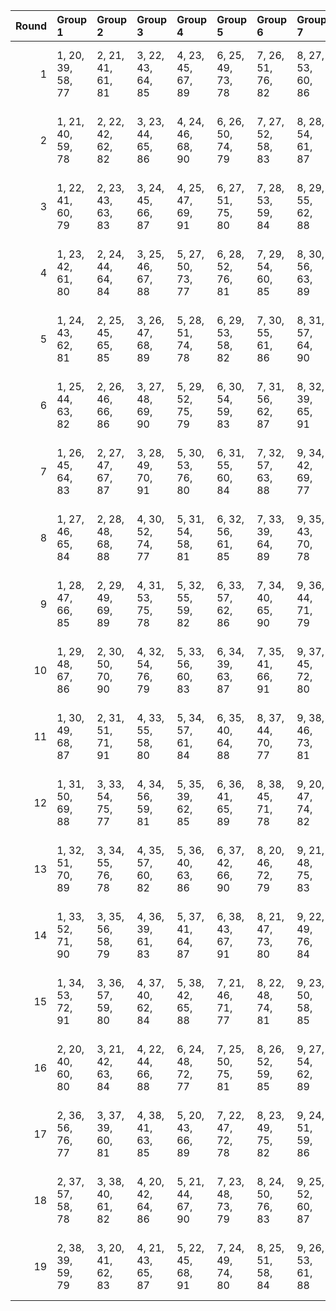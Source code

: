 |   Round | Group 1           | Group 2           | Group 3           | Group 4           | Group 5           | Group 6           | Group 7           | Group 8            | Group 9            | Group 10           | Group 11           | Group 12           | Group 13           | Group 14           | Group 15           | Group 16      | Group 17       | Group 18       | Group 19       |
|--------:|:------------------|:------------------|:------------------|:------------------|:------------------|:------------------|:------------------|:-------------------|:-------------------|:-------------------|:-------------------|:-------------------|:-------------------|:-------------------|:-------------------|:--------------|:---------------|:---------------|:---------------|
|       1 | 1, 20, 39, 58, 77 | 2, 21, 41, 61, 81 | 3, 22, 43, 64, 85 | 4, 23, 45, 67, 89 | 6, 25, 49, 73, 78 | 7, 26, 51, 76, 82 | 8, 27, 53, 60, 86 | 9, 28, 55, 63, 90  | 11, 30, 40, 69, 79 | 12, 31, 42, 72, 83 | 13, 32, 44, 75, 87 | 14, 33, 46, 59, 91 | 16, 35, 50, 65, 80 | 17, 36, 52, 68, 84 | 18, 37, 54, 71, 88 | 5, 24, 47, 70 | 10, 29, 57, 66 | 15, 34, 48, 62 | 19, 38, 56, 74 |
|       2 | 1, 21, 40, 59, 78 | 2, 22, 42, 62, 82 | 3, 23, 44, 65, 86 | 4, 24, 46, 68, 90 | 6, 26, 50, 74, 79 | 7, 27, 52, 58, 83 | 8, 28, 54, 61, 87 | 9, 29, 56, 64, 91  | 11, 31, 41, 70, 80 | 12, 32, 43, 73, 84 | 13, 33, 45, 76, 88 | 15, 35, 49, 63, 77 | 16, 36, 51, 66, 81 | 17, 37, 53, 69, 85 | 18, 38, 55, 72, 89 | 5, 25, 48, 71 | 10, 30, 39, 67 | 14, 34, 47, 60 | 19, 20, 57, 75 |
|       3 | 1, 22, 41, 60, 79 | 2, 23, 43, 63, 83 | 3, 24, 45, 66, 87 | 4, 25, 47, 69, 91 | 6, 27, 51, 75, 80 | 7, 28, 53, 59, 84 | 8, 29, 55, 62, 88 | 10, 31, 40, 68, 77 | 11, 32, 42, 71, 81 | 12, 33, 44, 74, 85 | 13, 34, 46, 58, 89 | 15, 36, 50, 64, 78 | 16, 37, 52, 67, 82 | 17, 38, 54, 70, 86 | 18, 20, 56, 73, 90 | 5, 26, 49, 72 | 9, 30, 57, 65  | 14, 35, 48, 61 | 19, 21, 39, 76 |
|       4 | 1, 23, 42, 61, 80 | 2, 24, 44, 64, 84 | 3, 25, 46, 67, 88 | 5, 27, 50, 73, 77 | 6, 28, 52, 76, 81 | 7, 29, 54, 60, 85 | 8, 30, 56, 63, 89 | 10, 32, 41, 69, 78 | 11, 33, 43, 72, 82 | 12, 34, 45, 75, 86 | 13, 35, 47, 59, 90 | 15, 37, 51, 65, 79 | 16, 38, 53, 68, 83 | 17, 20, 55, 71, 87 | 18, 21, 57, 74, 91 | 4, 26, 48, 70 | 9, 31, 39, 66  | 14, 36, 49, 62 | 19, 22, 40, 58 |
|       5 | 1, 24, 43, 62, 81 | 2, 25, 45, 65, 85 | 3, 26, 47, 68, 89 | 5, 28, 51, 74, 78 | 6, 29, 53, 58, 82 | 7, 30, 55, 61, 86 | 8, 31, 57, 64, 90 | 10, 33, 42, 70, 79 | 11, 34, 44, 73, 83 | 12, 35, 46, 76, 87 | 13, 36, 48, 60, 91 | 15, 38, 52, 66, 80 | 16, 20, 54, 69, 84 | 17, 21, 56, 72, 88 | 19, 23, 41, 59, 77 | 4, 27, 49, 71 | 9, 32, 40, 67  | 14, 37, 50, 63 | 18, 22, 39, 75 |
|       6 | 1, 25, 44, 63, 82 | 2, 26, 46, 66, 86 | 3, 27, 48, 69, 90 | 5, 29, 52, 75, 79 | 6, 30, 54, 59, 83 | 7, 31, 56, 62, 87 | 8, 32, 39, 65, 91 | 10, 34, 43, 71, 80 | 11, 35, 45, 74, 84 | 12, 36, 47, 58, 88 | 14, 38, 51, 64, 77 | 15, 20, 53, 67, 81 | 16, 21, 55, 70, 85 | 17, 22, 57, 73, 89 | 19, 24, 42, 60, 78 | 4, 28, 50, 72 | 9, 33, 41, 68  | 13, 37, 49, 61 | 18, 23, 40, 76 |
|       7 | 1, 26, 45, 64, 83 | 2, 27, 47, 67, 87 | 3, 28, 49, 70, 91 | 5, 30, 53, 76, 80 | 6, 31, 55, 60, 84 | 7, 32, 57, 63, 88 | 9, 34, 42, 69, 77 | 10, 35, 44, 72, 81 | 11, 36, 46, 75, 85 | 12, 37, 48, 59, 89 | 14, 20, 52, 65, 78 | 15, 21, 54, 68, 82 | 16, 22, 56, 71, 86 | 17, 23, 39, 74, 90 | 19, 25, 43, 61, 79 | 4, 29, 51, 73 | 8, 33, 40, 66  | 13, 38, 50, 62 | 18, 24, 41, 58 |
|       8 | 1, 27, 46, 65, 84 | 2, 28, 48, 68, 88 | 4, 30, 52, 74, 77 | 5, 31, 54, 58, 81 | 6, 32, 56, 61, 85 | 7, 33, 39, 64, 89 | 9, 35, 43, 70, 78 | 10, 36, 45, 73, 82 | 11, 37, 47, 76, 86 | 12, 38, 49, 60, 90 | 14, 21, 53, 66, 79 | 15, 22, 55, 69, 83 | 16, 23, 57, 72, 87 | 17, 24, 40, 75, 91 | 19, 26, 44, 62, 80 | 3, 29, 50, 71 | 8, 34, 41, 67  | 13, 20, 51, 63 | 18, 25, 42, 59 |
|       9 | 1, 28, 47, 66, 85 | 2, 29, 49, 69, 89 | 4, 31, 53, 75, 78 | 5, 32, 55, 59, 82 | 6, 33, 57, 62, 86 | 7, 34, 40, 65, 90 | 9, 36, 44, 71, 79 | 10, 37, 46, 74, 83 | 11, 38, 48, 58, 87 | 12, 20, 50, 61, 91 | 14, 22, 54, 67, 80 | 15, 23, 56, 70, 84 | 16, 24, 39, 73, 88 | 18, 26, 43, 60, 77 | 19, 27, 45, 63, 81 | 3, 30, 51, 72 | 8, 35, 42, 68  | 13, 21, 52, 64 | 17, 25, 41, 76 |
|      10 | 1, 29, 48, 67, 86 | 2, 30, 50, 70, 90 | 4, 32, 54, 76, 79 | 5, 33, 56, 60, 83 | 6, 34, 39, 63, 87 | 7, 35, 41, 66, 91 | 9, 37, 45, 72, 80 | 10, 38, 47, 75, 84 | 11, 20, 49, 59, 88 | 13, 22, 53, 65, 77 | 14, 23, 55, 68, 81 | 15, 24, 57, 71, 85 | 16, 25, 40, 74, 89 | 18, 27, 44, 61, 78 | 19, 28, 46, 64, 82 | 3, 31, 52, 73 | 8, 36, 43, 69  | 12, 21, 51, 62 | 17, 26, 42, 58 |
|      11 | 1, 30, 49, 68, 87 | 2, 31, 51, 71, 91 | 4, 33, 55, 58, 80 | 5, 34, 57, 61, 84 | 6, 35, 40, 64, 88 | 8, 37, 44, 70, 77 | 9, 38, 46, 73, 81 | 10, 20, 48, 76, 85 | 11, 21, 50, 60, 89 | 13, 23, 54, 66, 78 | 14, 24, 56, 69, 82 | 15, 25, 39, 72, 86 | 16, 26, 41, 75, 90 | 18, 28, 45, 62, 79 | 19, 29, 47, 65, 83 | 3, 32, 53, 74 | 7, 36, 42, 67  | 12, 22, 52, 63 | 17, 27, 43, 59 |
|      12 | 1, 31, 50, 69, 88 | 3, 33, 54, 75, 77 | 4, 34, 56, 59, 81 | 5, 35, 39, 62, 85 | 6, 36, 41, 65, 89 | 8, 38, 45, 71, 78 | 9, 20, 47, 74, 82 | 10, 21, 49, 58, 86 | 11, 22, 51, 61, 90 | 13, 24, 55, 67, 79 | 14, 25, 57, 70, 83 | 15, 26, 40, 73, 87 | 16, 27, 42, 76, 91 | 18, 29, 46, 63, 80 | 19, 30, 48, 66, 84 | 2, 32, 52, 72 | 7, 37, 43, 68  | 12, 23, 53, 64 | 17, 28, 44, 60 |
|      13 | 1, 32, 51, 70, 89 | 3, 34, 55, 76, 78 | 4, 35, 57, 60, 82 | 5, 36, 40, 63, 86 | 6, 37, 42, 66, 90 | 8, 20, 46, 72, 79 | 9, 21, 48, 75, 83 | 10, 22, 50, 59, 87 | 11, 23, 52, 62, 91 | 13, 25, 56, 68, 80 | 14, 26, 39, 71, 84 | 15, 27, 41, 74, 88 | 17, 29, 45, 61, 77 | 18, 30, 47, 64, 81 | 19, 31, 49, 67, 85 | 2, 33, 53, 73 | 7, 38, 44, 69  | 12, 24, 54, 65 | 16, 28, 43, 58 |
|      14 | 1, 33, 52, 71, 90 | 3, 35, 56, 58, 79 | 4, 36, 39, 61, 83 | 5, 37, 41, 64, 87 | 6, 38, 43, 67, 91 | 8, 21, 47, 73, 80 | 9, 22, 49, 76, 84 | 10, 23, 51, 60, 88 | 12, 25, 55, 66, 77 | 13, 26, 57, 69, 81 | 14, 27, 40, 72, 85 | 15, 28, 42, 75, 89 | 17, 30, 46, 62, 78 | 18, 31, 48, 65, 82 | 19, 32, 50, 68, 86 | 2, 34, 54, 74 | 7, 20, 45, 70  | 11, 24, 53, 63 | 16, 29, 44, 59 |
|      15 | 1, 34, 53, 72, 91 | 3, 36, 57, 59, 80 | 4, 37, 40, 62, 84 | 5, 38, 42, 65, 88 | 7, 21, 46, 71, 77 | 8, 22, 48, 74, 81 | 9, 23, 50, 58, 85 | 10, 24, 52, 61, 89 | 12, 26, 56, 67, 78 | 13, 27, 39, 70, 82 | 14, 28, 41, 73, 86 | 15, 29, 43, 76, 90 | 17, 31, 47, 63, 79 | 18, 32, 49, 66, 83 | 19, 33, 51, 69, 87 | 2, 35, 55, 75 | 6, 20, 44, 68  | 11, 25, 54, 64 | 16, 30, 45, 60 |
|      16 | 2, 20, 40, 60, 80 | 3, 21, 42, 63, 84 | 4, 22, 44, 66, 88 | 6, 24, 48, 72, 77 | 7, 25, 50, 75, 81 | 8, 26, 52, 59, 85 | 9, 27, 54, 62, 89 | 11, 29, 39, 68, 78 | 12, 30, 41, 71, 82 | 13, 31, 43, 74, 86 | 14, 32, 45, 58, 90 | 16, 34, 49, 64, 79 | 17, 35, 51, 67, 83 | 18, 36, 53, 70, 87 | 19, 37, 55, 73, 91 | 1, 38, 57, 76 | 5, 23, 46, 69  | 10, 28, 56, 65 | 15, 33, 47, 61 |
|      17 | 2, 36, 56, 76, 77 | 3, 37, 39, 60, 81 | 4, 38, 41, 63, 85 | 5, 20, 43, 66, 89 | 7, 22, 47, 72, 78 | 8, 23, 49, 75, 82 | 9, 24, 51, 59, 86 | 10, 25, 53, 62, 90 | 12, 27, 57, 68, 79 | 13, 28, 40, 71, 83 | 14, 29, 42, 74, 87 | 15, 30, 44, 58, 91 | 17, 32, 48, 64, 80 | 18, 33, 50, 67, 84 | 19, 34, 52, 70, 88 | 1, 35, 54, 73 | 6, 21, 45, 69  | 11, 26, 55, 65 | 16, 31, 46, 61 |
|      18 | 2, 37, 57, 58, 78 | 3, 38, 40, 61, 82 | 4, 20, 42, 64, 86 | 5, 21, 44, 67, 90 | 7, 23, 48, 73, 79 | 8, 24, 50, 76, 83 | 9, 25, 52, 60, 87 | 10, 26, 54, 63, 91 | 12, 28, 39, 69, 80 | 13, 29, 41, 72, 84 | 14, 30, 43, 75, 88 | 16, 32, 47, 62, 77 | 17, 33, 49, 65, 81 | 18, 34, 51, 68, 85 | 19, 35, 53, 71, 89 | 1, 36, 55, 74 | 6, 22, 46, 70  | 11, 27, 56, 66 | 15, 31, 45, 59 |
|      19 | 2, 38, 39, 59, 79 | 3, 20, 41, 62, 83 | 4, 21, 43, 65, 87 | 5, 22, 45, 68, 91 | 7, 24, 49, 74, 80 | 8, 25, 51, 58, 84 | 9, 26, 53, 61, 88 | 11, 28, 57, 67, 77 | 12, 29, 40, 70, 81 | 13, 30, 42, 73, 85 | 14, 31, 44, 76, 89 | 16, 33, 48, 63, 78 | 17, 34, 50, 66, 82 | 18, 35, 52, 69, 86 | 19, 36, 54, 72, 90 | 1, 37, 56, 75 | 6, 23, 47, 71  | 10, 27, 55, 64 | 15, 32, 46, 60 |